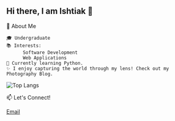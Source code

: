 ## Hi there, I am Ishtiak 👋
<!-- # ishtiak -->

🌟 About Me

    🎓 Undergraduate
    📚 Interests:
          Software Development
          Web Applications
    🚀 Currently learning Python.
    ✨ I enjoy capturing the world through my lens! Check out my Photography Blog.
    
![Top Langs](https://github-readme-stats.vercel.app/api/top-langs/?username=ishtiakahmedayon&layout=compact)



📫 Let's Connect!

[Email](mailto:ishtiakahmedayon@example.com)


<!--
**ishtiakahmedayon/ishtiakahmedayon** is a ✨ _special_ ✨ repository because its `README.md` (this file) appears on your GitHub profile.

Here are some ideas to get you started:

- 🔭 I’m currently working on ...
- 🌱 I’m currently learning ...
- 👯 I’m looking to collaborate on ...
- 🤔 I’m looking for help with ...
- 💬 Ask me about ...
- 📫 How to reach me: ...
- 😄 Pronouns: ...
- ⚡ Fun fact: ...
-->
